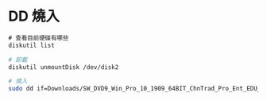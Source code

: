 # DD 燒入



```csharp
# 查看目前硬碟有哪些
diskutil list
```

```bash
# 卸載
diskutil unmountDisk /dev/disk2
```

```bash
# 燒入
sudo dd if=Downloads/SW_DVD9_Win_Pro_10_1909_64BIT_ChnTrad_Pro_Ent_EDU_N_MLF_X22-17389.ISO of=/dev/disk2 bs=1m
```

